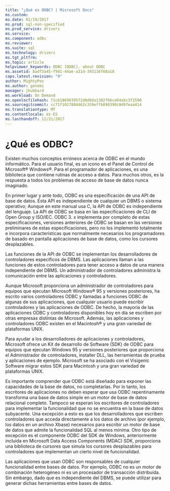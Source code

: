 ```yaml
---
title: "¿Qué es ODBC? | Microsoft Docs"
ms.custom: 
ms.date: 01/19/2017
ms.prod: sql-non-specified
ms.prod_service: drivers
ms.service: 
ms.component: odbc
ms.reviewer: 
ms.suite: sql
ms.technology: drivers
ms.tgt_pltfrm: 
ms.topic: article
helpviewer_keywords: ODBC [ODBC], about ODBC
ms.assetid: badf3a45-f941-44ae-a31d-393116f68a18
caps.latest.revision: "9"
author: MightyPen
ms.author: genemi
manager: jhubbard
ms.workload: On Demand
ms.openlocfilehash: f1cb1869039572d0d6da1302f66ce64abc3f2590
ms.sourcegitcommit: cc71f1027884462c359effb898390c8d97eaa414
ms.translationtype: MT
ms.contentlocale: es-ES
ms.lasthandoff: 12/21/2017
---
```

# <a name="what-is-odbc"></a>¿Qué es ODBC?
Existen muchos conceptos erróneos acerca de ODBC en el mundo informático. Para el usuario final, es un icono en el Panel de Control de Microsoft® Windows®. Para el programador de aplicaciones, es una biblioteca que contiene rutinas de acceso a datos. Para muchos otros, es la respuesta a todos los problemas de acceso de base de datos nunca imaginado.  
  
 En primer lugar y ante todo, ODBC es una especificación de una API de base de datos. Esta API es independiente de cualquier un DBMS o sistema operativo; Aunque en este manual usa C, la API de ODBC es independiente del lenguaje. La API de ODBC se basa en las especificaciones de CLI de Open Group y ISO/IEC. ODBC 3. *x* implementa por completo de estas especificaciones, versiones anteriores de ODBC se basan en las versiones preliminares de estas especificaciones, pero no los implementó totalmente e incorpora características que normalmente necesarios los programadores de basado en pantalla aplicaciones de base de datos, como los cursores desplazables.  
  
 Las funciones de la API de ODBC se implementan los desarrolladores de controladores específicos de DBMS. Las aplicaciones llaman a las funciones de estos controladores para tener acceso a datos de una manera independiente del DBMS. Un administrador de controladores administra la comunicación entre las aplicaciones y controladores.  
  
 Aunque Microsoft proporciona un administrador de controladores para equipos que ejecutan Microsoft Windows® 95 y versiones posteriores, ha escrito varios controladores ODBC y llamadas a funciones ODBC de algunas de sus aplicaciones, que cualquier usuario puede escribir controladores y las aplicaciones de ODBC. De hecho, la mayoría de las aplicaciones ODBC y controladores disponibles hoy en día se escriben por otras empresas distintas de Microsoft. Además, las aplicaciones y controladores ODBC existen en el Macintosh® y una gran variedad de plataformas UNIX.  
  
 Para ayudar a los desarrolladores de aplicaciones y controladores, Microsoft ofrece un Kit de desarrollo de Software (SDK) de ODBC para equipos que ejecutan Windows 95 y versiones posteriores que proporciona el Administrador de controladores, installer DLL, las herramientas de prueba y aplicaciones de ejemplo. Microsoft se ha asociado con el Visigenic Software migrar estos SDK para Macintosh y una gran variedad de plataformas UNIX.  
  
 Es importante comprender que ODBC está diseñado para exponer las capacidades de la base de datos, no completarlas. Por lo tanto, los escritores de aplicaciones no deben esperar que usa ODBC repentinamente transforma una base de datos simple en un motor de base de datos relacional completo. Tampoco se esperan los escritores de controladores para implementar la funcionalidad que no se encuentra en la base de datos subyacente. Una excepción a esto es que los desarrolladores que escriben controladores que acceda directamente a los datos de archivo (por ejemplo, los datos en un archivo Xbase) necesarios para escribir un motor de base de datos que admite la funcionalidad SQL al menos mínima. Otro tipo de excepción es el componente ODBC del SDK de Windows, anteriormente incluida en Microsoft Data Access Components (MDAC) SDK, proporciona una biblioteca de cursores que simula los cursores desplazables para controladores que implementan un cierto nivel de funcionalidad.  
  
 Las aplicaciones que usan ODBC son responsables de cualquier funcionalidad entre bases de datos. Por ejemplo, ODBC no es un motor de combinación heterogéneo ni es un procesador de transacción distribuida. Sin embargo, dado que es independiente del DBMS, se puede utilizar para generar dichas herramientas entre bases de datos.
